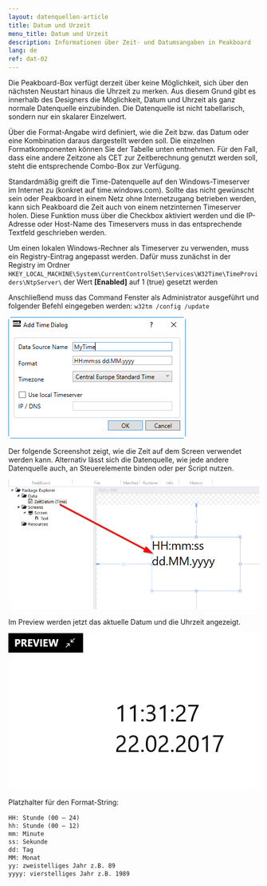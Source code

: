 ```yaml
---
layout: datenquellen-article
title: Datum und Urzeit
menu_title: Datum und Urzeit
description: Informationen über Zeit- und Datumsangaben in Peakboard
lang: de
ref: dat-02
---
```


Die Peakboard-Box verfügt derzeit über keine Möglichkeit, sich über den nächsten Neustart hinaus die Uhrzeit zu merken. Aus diesem Grund gibt es innerhalb des Designers die Möglichkeit, Datum und Uhrzeit als ganz normale Datenquelle einzubinden. Die Datenquelle ist nicht tabellarisch, sondern nur ein skalarer Einzelwert.

Über die Format-Angabe wird definiert, wie die Zeit bzw. das Datum oder eine Kombination daraus dargestellt werden soll. Die einzelnen Formatkomponenten können Sie der Tabelle unten entnehmen. Für den Fall, dass eine andere Zeitzone als CET zur Zeitberechnung genutzt werden soll, steht die entsprechende Combo-Box zur Verfügung.

Standardmäßig greift die Time-Datenquelle auf den Windows-Timeserver im Internet zu (konkret auf time.windows.com). Sollte das nicht gewünscht sein oder Peakboard in einem Netz ohne Internetzugang betrieben werden, kann sich Peakboard die Zeit auch von einem netzinternen Timeserver holen. Diese Funktion muss über die Checkbox aktiviert werden und die IP-Adresse oder Host-Name des Timeservers muss in das entsprechende Textfeld geschrieben werden.

Um einen lokalen Windows-Rechner als Timeserver zu verwenden, muss ein Registry-Eintrag angepasst werden.
Dafür muss zunächst in der Registry im Ordner `HKEY_LOCAL_MACHINE\System\CurrentControlSet\Services\W32Time\TimeProviders\NtpServer\`  der Wert **[Enabled]** auf 1 (true) gesetzt werden

Anschließend muss das Command Fenster als Administrator ausgeführt und folgender Befehl eingegeben werden:
`w32tm /config /update`

 ![Add Time Dialog](/assets/images/data-sources/date-and-time/add-time-dialog.png)

Der folgende Screenshot zeigt, wie die Zeit auf dem Screen verwendet werden kann. Alternativ lässt sich die Datenquelle, wie jede andere Datenquelle auch, an Steuerelemente binden oder per Script nutzen.

 ![Place Time](/assets/images/data-sources/date-and-time/place-time.png)

Im Preview werden jetzt das aktuelle Datum und die Uhrzeit angezeigt.

![Preview Time](/assets/images/data-sources/date-and-time/preview-time.png)

Platzhalter für den Format-String:

```
HH: Stunde (00 – 24)
hh: Stunde (00 – 12)
mm: Minute
ss: Sekunde
dd: Tag
MM: Monat
yy: zweistelliges Jahr z.B. 89
yyyy: vierstelliges Jahr z.B. 1989
```
